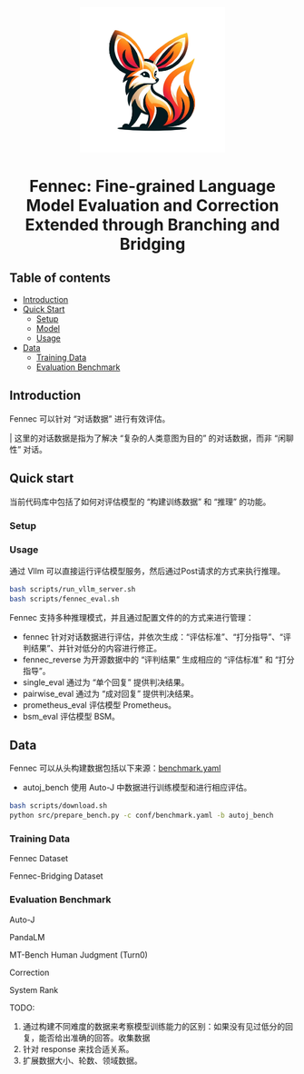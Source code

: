 <p align="center">
  <img src="fennec_logo2.png" width=256px>
</p>

<h1 align="center"> Fennec: Fine-grained Language Model Evaluation and Correction Extended through Branching and Bridging </h1>

## Table of contents

- [Introduction](#Introduction)
- [Quick Start](#quick-start)
  - [Setup](#setup)
  - [Model](#model)
  - [Usage](#usage)
- [Data](#data)
  - [Training Data](#training-data)
  - [Evaluation Benchmark](#evaluation-benchmark)

## Introduction

Fennec 可以针对 “对话数据” 进行有效评估。

| 这里的对话数据是指为了解决 “复杂的人类意图为目的” 的对话数据，而非 “闲聊性” 对话。

## Quick start

当前代码库中包括了如何对评估模型的 “构建训练数据” 和 “推理” 的功能。

### Setup

### Usage

通过 Vllm 可以直接运行评估模型服务，然后通过Post请求的方式来执行推理。

```bash
bash scripts/run_vllm_server.sh
bash scripts/fennec_eval.sh
```

Fennec 支持多种推理模式，并且通过配置文件的的方式来进行管理：

+ fennec 针对对话数据进行评估，并依次生成：“评估标准”、“打分指导”、“评判结果”、并针对低分的内容进行修正。
+ fennec_reverse 为开源数据中的 “评判结果” 生成相应的 “评估标准” 和 “打分指导”。
+ single_eval 通过为 “单个回复” 提供判决结果。
+ pairwise_eval 通过为 “成对回复” 提供判决结果。
+ prometheus_eval 评估模型 Prometheus。
+ bsm_eval 评估模型 BSM。

## Data

Fennec 可以从头构建数据包括以下来源：[benchmark.yaml](conf/benchmark.yaml)

+ autoj_bench 使用 Auto-J 中数据进行训练模型和进行相应评估。

```bash
bash scripts/download.sh
python src/prepare_bench.py -c conf/benchmark.yaml -b autoj_bench
```

### Training Data

Fennec Dataset

Fennec-Bridging Dataset

### Evaluation Benchmark

Auto-J

PandaLM

MT-Bench Human Judgment (Turn0)

Correction

System Rank

TODO:

1. 通过构建不同难度的数据来考察模型训练能力的区别：如果没有见过低分的回复，能否给出准确的回答。收集数据
2. 针对 response 来找合适关系。
4. 扩展数据大小、轮数、领域数据。

